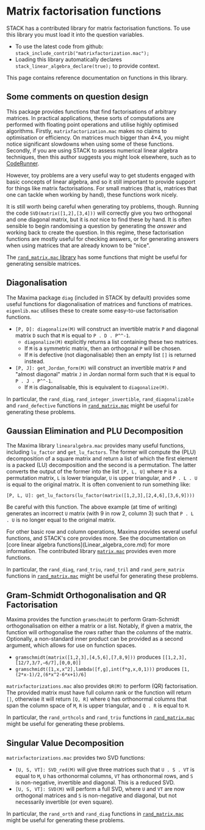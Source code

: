 # Matrix factorisation functions

STACK has a contributed library for matrix factorisation functions.  To use this library you must load it into the question variables.

* To use the latest code from github: `stack_include_contrib("matrixfactorization.mac");`
* Loading this library automatically declares `stack_linear_algebra_declare(true);` to provide context.

This page contains reference documentation on functions in this library.

## Some comments on question design

This package provides functions that find factorisations of arbitrary matrices. In practical applications, these sorts of computations are performed with floating point operations and utilise highly optimised algorithms. Firstly, `matrixfactorization.mac` makes no claims to optimisation or efficiency. On matrices much bigger than 4×4, you might notice significant slowdowns when using some of these functions. Secondly, if you are using STACK to assess numerical linear algebra techniques, then this author suggests you might look elsewhere, such as to [CodeRunner](https://coderunner.org.nz/).

However, toy problems are a very useful way to get students engaged with basic concepts of linear algebra, and so it still important to provide support for things like matrix factorisations. For small matrices (that is, matrices that one can tackle when working by hand), these functions work nicely. 

It is still worth being careful when generating toy problems, though. Running the code `SVD(matrix([1,2],[3,4]))` will correctly give you two orthogonal and one diagonal matrix, but it is _not_ nice to find these by hand. It is often sensible to begin randomising a question by generating the _answer_ and working back to create the question. In this regime, these factorisation functions are mostly useful for checking answers, or for generating answers when using matrices that are already known to be "nice". 

The [`rand_matrix.mac` library](Random_Matrices.md) has some functions that might be useful for generating sensible matrices. 

## Diagonalisation

The Maxima package `diag` (included in STACK by default) provides some useful functions for diagonalisation of matrices and functions of matrices. `eigenlib.mac` utilises these to create some easy-to-use factorisation functions.

* `[P, D]: diagonalize(M)` will construct an invertible matrix `P` and diagonal matrix `D` such that `M` is equal to `P . D . P^^-1`.
  * `diagonalize(M)` explicitly returns a list containing these two matrices.
  * If `M` is a symmetric matrix, then an orthogonal `P` will be chosen.
  * If `M` is defective (not diagonalisable) then an empty list `[]` is returned instead.
* `[P, J]: get_Jordan_form(M)` will construct an invertible matrix `P` and "almost diagonal" matrix `J` in Jordan normal form such that `M` is equal to `P . J . P^^-1`.
  * If `M` is diagonalisable, this is equivalent to `diagonalize(M)`.

In particular, the `rand_diag`, `rand_integer_invertible`, `rand_diagonalizable` and `rand_defective` functions in [`rand_matrix.mac`](Random_Matrices.md) might be useful for generating these problems. 

## Gaussian Elimination and PLU Decomposition

The Maxima library `linearalgebra.mac` provides many useful functions, including `lu_factor` and `get_lu_factors`.  The former will compute the \(PLU\) decomposition of a square matrix and return a list of which the first element is a packed \(LU\) decomposition and the second is a permutation. The latter converts the output of the former into the list `[P, L, U]` where `P` is a permutation matrix, `L` is lower triangular, `U` is upper triangular, and `P . L . U` is equal to the original matrix. It is often convenient to run something like: 

    [P, L, U]: get_lu_factors(lu_factor(matrix([1,2,3],[2,4,6],[3,6,9])))

Be careful with this function. The above example (at time of writing) generates an incorrect `U` matrix (with 9 in row 2, column 3) such that `P . L . U` is no longer equal to the original matrix. 

For other basic row and column operations, Maxima provides several useful functions, and STACK's core provides more. See the documentation on [core linear algebra functions]{Linear_algebra_core.md) for more information. The contributed library [`matrix.mac`](Matrix_library.md) provides even more functions. 

In particular, the `rand_diag`, `rand_triu`, `rand_tril` and `rand_perm_matrix` functions in [`rand_matrix.mac`](Random_Matrices.md) might be useful for generating these problems. 

## Gram-Schmidt Orthogonalisation and QR Factorisation

Maxima provides the function `gramschmidt` to perform Gram-Schmidt orthogonalisation on either a matrix or a list. Notably, if given a matrix, the function will orthogonalise the _rows_ rather than the _columns_ of the matrix. Optionally, a non-standard inner product can be provided as a second argument, which allows for use on function spaces. 

* `gramschmidt(matrix([1,2,3],[4,5,6],[7,8,9]))` produces `[[1,2,3],[12/7,3/7,−6/7],[0,0,0]]`
* `gramschmidt([1,x,x^2],lambda([f,g],int(f*g,x,0,1)))` produces `[1,(2*x-1)/2,(6*x^2-6*x+1)/6]`

`matrixfactorizations.mac` also provides `QR(M)` to perform \(QR\) factorisation. The provided matrix must have full column rank or the function will return `[]`, otherwise it will return `[Q, R]` where `Q` has orthonormal columns that span the column space of `M`, `R` is upper triangular, and `Q . R` is equal to `M`. 

In particular, the `rand_orthcols` and `rand_triu` functions in [`rand_matrix.mac`](Random_Matrices.md) might be useful for generating these problems. 

## Singular Value Decomposition

`matrixfactorizations.mac` provides two SVD functions: 

* `[U, S, VT]: SVD_red(M)` will give three matrices such that `U . S . VT` is equal to `M`, `U` has orthonormal columns, `VT` has orthonormal rows, and `S` is non-negative, invertible and diagonal. This is a reduced SVD.
* `[U, S, VT]: SVD(M)` will perform a full SVD, where `U` and `VT` are now orthogonal matrices and `S` is non-negative and diagonal, but not necessarily invertible (or even square).

In particular, the `rand_orth` and `rand_diag` functions in [`rand_matrix.mac`](Random_Matrices.md) might be useful for generating these problems. 
